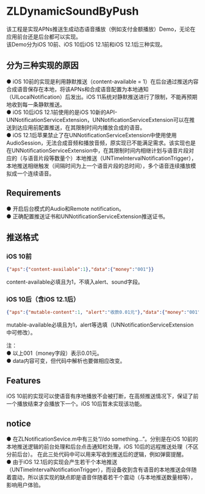 # ZLDynamicSoundByPush
该工程是实现APNs推送生成动态语音播放（例如支付金额播放）Demo，无论在应用前台还是后台都可以实现。  
该Demo分为iOS 10前、iOS 10后iOS 12.1前和iOS 12.1后三种实现。  

## 分为三种实现的原因
● iOS 10前的实现是利用静默推送（content-available = 1）在后台通过推送内容合成语音保存在本地，将该APNs和合成语音配置为本地通知（UILocalNotification）后发出。iOS 11系统对静默推送进行了限制，不能再预期地收到每一条静默推送。  
● iOS 10后iOS 12.1前使用的是iOS 10新的API-UNNotificationServiceExtension，UNNotificationServiceExtension可以在推送到达应用前配置推送，在其限制时间内播放合成的语音。  
● iOS 12.1后苹果禁止了在UNNotificationServiceExtension中使用使用AudioSession，无法合成音频和播放音频，原实现已不能满足需求。该实现也是在UNNotificationServiceExtension中，在其限制时间内相继计划与语音片段对应的（与语音片段等数量个）本地推送（UNTimeIntervalNotificationTrigger），本地推送相继触发（间隔时间为上一个语音片段的总时间），多个语音连续播放模拟成一个连续语音。  

## Requirements
● 开启后台模式的Audio和Remote notification。  
● 正确配置推送证书和UNNotificationServiceExtension推送证书。  

## 推送格式
### iOS 10前
```json
{"aps":{"content-available":1},"data":{"money":"001"}}
```
content-available必填且为1，不填入alert、sound字段。

### iOS 10后（含iOS 12.1后）
```json
{"aps":{"mutable-content":1, "alert":"收款0.01元"},"data":{"money":"001"}}
```
mutable-available必填且为1，alert等选填（UNNotificationServiceExtension中可修改）。  

注：  
● 以上001（money字段）表示0.01元。  
● data内容可变，但代码中解析也要做相应改变。

## Features
iOS 10前的实现可以使语音有序地播放不会被打断，在高频推送情况下，保证了前一个播放结束才会播放下一个。iOS 10后暂未实现该功能。

## notice
● 在ZLNotificationSevice.m中有三处“//do something...”。分别是在iOS 10前的本地推送逻辑的前台处理和后台点击通知栏处理，iOS 10后的远程推送处理（不区分前后台）。
在此三处代码中可以用来写收到推送后的逻辑，例如弹窗提醒。  
● 由于iOS 12.1后的实现会产生若干个本地推送（UNTimeIntervalNotificationTrigger），而设备收到含有语音的本地推送会伴随着震动，所以该实现的缺点即是语音伴随着若干个震动（与本地推送数量相等），影响用户体验。  
